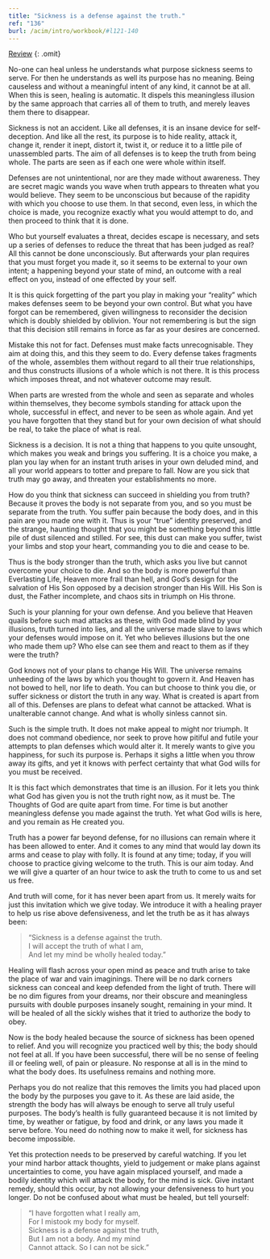 ```yaml
---
title: "Sickness is a defense against the truth."
ref: "136"
burl: /acim/intro/workbook/#l121-140
---
```


<a class="hide-review" href="/workbook/l148/#l136">Review</a>
{: .omit}

No-one can heal unless he understands what purpose sickness seems to
serve. For then he understands as well its purpose has no meaning. Being
causeless and without a meaningful intent of any kind, it cannot be at
all. When this is seen, healing is automatic. It dispels this meaningless
illusion by the same approach that carries all of them to truth, and
merely leaves them there to disappear.

Sickness is not an accident. Like all defenses, it is an insane device
for self-deception. And like all the rest, its purpose is to hide
reality, attack it, change it, render it inept, distort it, twist it, or
reduce it to a little pile of unassembled parts. The aim of all defenses
is to keep the truth from being whole. The parts are seen as if each one
were whole within itself.

Defenses are not unintentional, nor are they made without awareness.
They are secret magic wands you wave when truth appears to threaten what
you would believe. They seem to be unconscious but because of the
rapidity with which you choose to use them. In that second, even less,
in which the choice is made, you recognize exactly what you would
attempt to do, and then proceed to think that it is done.

Who but yourself evaluates a threat, decides escape is necessary, and
sets up a series of defenses to reduce the threat that has been judged
as real? All this cannot be done unconsciously. But afterwards your plan
requires that you must forget you made it, so it seems to be external to
your own intent; a happening beyond your state of mind, an outcome with
a real effect on you, instead of one effected by your self.

It is this quick forgetting of the part you play in making your
“reality” which makes defenses seem to be beyond your own control. But
what you have forgot can be remembered, given willingness to reconsider
the decision which is doubly shielded by oblivion. Your not remembering
is but the sign that this decision still remains in force as far as your
desires are concerned.

Mistake this not for fact. Defenses must make facts unrecognisable.
They aim at doing this, and this they seem to do. Every defense takes
fragments of the whole, assembles them without regard to all their true
relationships, and thus constructs illusions of a whole which is not
there. It is this process which imposes threat, and not whatever outcome
may result.

When parts are wrested from the whole and seen as separate and wholes
within themselves, they become symbols standing for attack upon the
whole, successful in effect, and never to be seen as whole again. And
yet you have forgotten that they stand but for your own decision of what
should be real, to take the place of what is real.

Sickness is a decision. It is not a thing that happens to you quite
unsought, which makes you weak and brings you suffering. It is a choice
you make, a plan you lay when for an instant truth arises in your own
deluded mind, and all your world appears to totter and prepare to fall.
Now are you sick that truth may go away, and threaten your
establishments no more.

How do you think that sickness can succeed in shielding you from truth?
Because it proves the body is not separate from you, and so you must be
separate from the truth. You suffer pain because the body does, and in
this pain are you made one with it. Thus is your “true” identity
preserved, and the strange, haunting thought that you might be something
beyond this little pile of dust silenced and stilled. For see, this dust
can make you suffer, twist your limbs and stop your heart, commanding
you to die and cease to be.

Thus is the body stronger than the truth, which asks you live but cannot
overcome your choice to die. And so the body is more powerful than
Everlasting Life, Heaven more frail than hell, and God’s design for the
salvation of His Son opposed by a decision stronger than His Will. His
Son is dust, the Father incomplete, and chaos sits in triumph on His
throne.

Such is your planning for your own defense. And you believe that Heaven
quails before such mad attacks as these, with God made blind by your
illusions, truth turned into lies, and all the universe made slave to
laws which your defenses would impose on it. Yet who believes illusions
but the one who made them up? Who else can see them and react to them as
if they were the truth?

God knows not of your plans to change His Will. The universe
remains unheeding of the laws by which you thought to govern it. And
Heaven has not bowed to hell, nor life to death. You can but choose to
think you die, or suffer sickness or distort the truth in any way. What
is created is apart from all of this. Defenses are plans to defeat what
cannot be attacked. What is unalterable cannot change. And what is
wholly sinless cannot sin.

Such is the simple truth. It does not make appeal to might nor triumph.
It does not command obedience, nor seek to prove how pitiful and futile
your attempts to plan defenses which would alter it. It merely wants to
give you happiness, for such its purpose is. Perhaps it sighs a little
when you throw away its gifts, and yet it knows with perfect certainty
that what God wills for you must be received.

It is this fact which demonstrates that time is an illusion. For it lets
you think what God has given you is not the truth right now, as it must
be. The Thoughts of God are quite apart from time. For time is but
another meaningless defense you made against the truth. Yet what God
wills is here, and you remain as He created you.

Truth has a power far beyond defense, for no illusions can remain where
it has been allowed to enter. And it comes to any mind that would lay
down its arms and cease to play with folly. It is found at any time;
today, if you will choose to practice giving welcome to the truth. This
is our aim today. And we will give a quarter of an hour twice to ask the
truth to come to us and set us free.

And truth will come, for it has never been apart from us. It merely
waits for just this invitation which we give today. We introduce it with
a healing prayer to help us rise above defensiveness, and let the truth
be as it has always been:

> “Sickness is a defense against the truth.<br/>
> I will accept the truth of what I am,<br/>
> And let my mind be wholly healed today.”

Healing will flash across your open mind as peace and truth arise to
take the place of war and vain imaginings. There will be no dark corners
sickness can conceal and keep defended from the light of truth. There
will be no dim figures from your dreams, nor their obscure and
meaningless pursuits with double purposes insanely sought, remaining in
your mind. It will be healed of all the sickly
wishes that it tried to authorize the body to obey.

Now is the body healed because the source of sickness has been opened to
relief. And you will recognize you practiced well by this; the body
should not feel at all. If you have been successful, there will be no
sense of feeling ill or feeling well, of pain or pleasure. No response
at all is in the mind to what the body does. Its usefulness remains and
nothing more.

Perhaps you do not realize that this removes the limits you had placed
upon the body by the purposes you gave to it. As these are laid aside,
the strength the body has will always be enough to serve all truly
useful purposes. The body’s health is fully guaranteed because it is not
limited by time, by weather or fatigue, by food and drink, or any laws
you made it serve before. You need do nothing now to make it well, for
sickness has become impossible.

Yet this protection needs to be preserved by careful watching. If you
let your mind harbor attack thoughts, yield to judgement or make plans
against uncertainties to come, you have again misplaced yourself, and
made a bodily identity which will attack the body, for the mind is sick.
Give instant remedy, should this occur, by not allowing your
defensiveness to hurt you longer. Do not be confused about what must be
healed, but tell yourself:

> “I have forgotten what I really am,<br/>
> For I mistook my body for myself.<br/>
> Sickness is a defense against the truth,<br/>
> But I am not a body. And my mind<br/>
> Cannot attack. So I can not be sick.”


